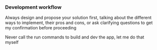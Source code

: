 ### Development workflow
Always design and propose your solution first, talking about the different ways to implement, their pros and cons, or ask clarifying questions to get my confirmation before proceeding

Never call the run commands to build and dev the app, let me do that myself